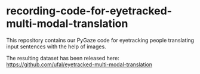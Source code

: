 # recording-code-for-eyetracked-multi-modal-translation
This repository contains our PyGaze code for eyetracking people translating input sentences with the help of images.

The resulting dataset has been released here:
  https://github.com/ufal/eyetracked-multi-modal-translation
